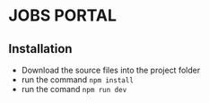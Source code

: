 # JOBS PORTAL


## Installation

- Download the source files into the project folder
- run the command ```npm install```
- run the comand ``npm run dev``
